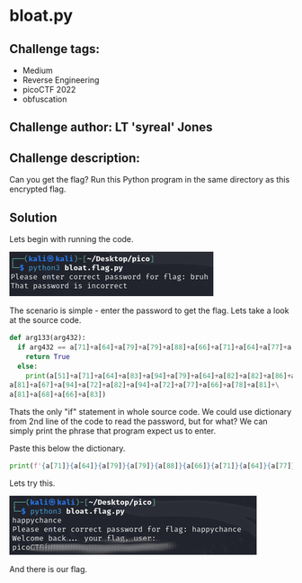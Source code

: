 # bloat.py
## Challenge tags:
- Medium
- Reverse Engineering
- picoCTF 2022
- obfuscation

## Challenge author: LT 'syreal' Jones
## Challenge description:
Can you get the flag?
Run this Python program in the same directory as this encrypted flag.


## Solution
Lets begin with running the code. 

![image missing?](./content/bloat_py_01.png)

The scenario is simple - enter the password to get the flag. Lets take a look at the source code.

~~~python
def arg133(arg432):
  if arg432 == a[71]+a[64]+a[79]+a[79]+a[88]+a[66]+a[71]+a[64]+a[77]+a[66]+a[68]:
    return True
  else:
    print(a[51]+a[71]+a[64]+a[83]+a[94]+a[79]+a[64]+a[82]+a[82]+a[86]+a[78]+\
a[81]+a[67]+a[94]+a[72]+a[82]+a[94]+a[72]+a[77]+a[66]+a[78]+a[81]+\
a[81]+a[68]+a[66]+a[83])
~~~
Thats the only "if" statement in whole source code. We could use dictionary from 2nd line of the code to read the password, but for what? We can simply print the phrase that program expect us to enter.

Paste this below the dictionary. 
~~~python
print(f'{a[71]}{a[64]}{a[79]}{a[79]}{a[88]}{a[66]}{a[71]}{a[64]}{a[77]}{a[66]}{a[68]}')
~~~
Lets try this.

![image missing?](./content/bloat_py_02.png)

And there is our flag.
